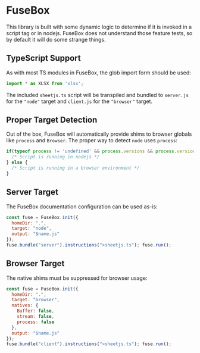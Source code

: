 # FuseBox

This library is built with some dynamic logic to determine if it is invoked in a
script tag or in nodejs.  FuseBox does not understand those feature tests, so by
default it will do some strange things.

## TypeScript Support

As with most TS modules in FuseBox, the glob import form should be used:

```typescript
import * as XLSX from 'xlsx';
```

The included `sheetjs.ts` script will be transpiled and bundled to `server.js`
for the `"node"` target and `client.js` for the `"browser"` target.

## Proper Target Detection

Out of the box, FuseBox will automatically provide shims to browser globals like
`process` and `Browser`.  The proper way to detect `node` uses `process`:

```typescript
if(typeof process != 'undefined' && process.versions && process.versions.node) {
  /* Script is running in nodejs */
} else {
  /* Script is running in a browser environment */
}
```

## Server Target

The FuseBox documentation configuration can be used as-is:

```js
const fuse = FuseBox.init({
  homeDir: ".",
  target: "node",
  output: "$name.js"
});
fuse.bundle("server").instructions(">sheetjs.ts"); fuse.run();
```

## Browser Target

The native shims must be suppressed for browser usage:

```js
const fuse = FuseBox.init({
  homeDir: ".",
  target: "browser",
  natives: {
    Buffer: false,
    stream: false,
    process: false
  },
  output: "$name.js"
});
fuse.bundle("client").instructions(">sheetjs.ts"); fuse.run();
```


